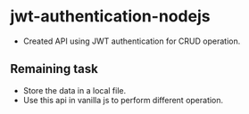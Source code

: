 # jwt-authentication-nodejs
- Created API using JWT authentication for CRUD operation. 

## Remaining task
- Store the data in a local file.
- Use this api in vanilla js to perform different operation. 

